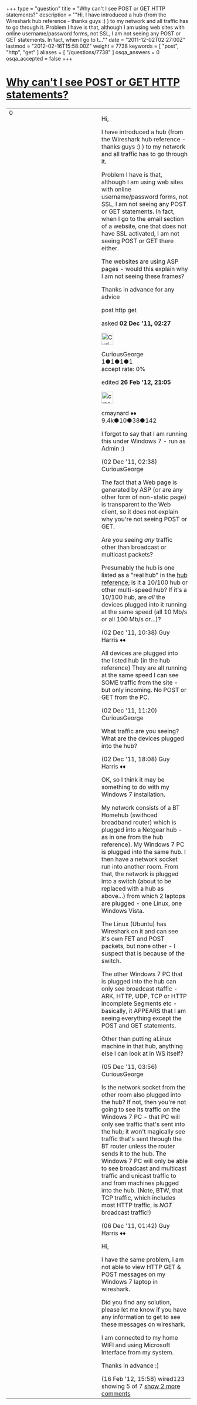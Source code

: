 +++
type = "question"
title = "Why can&#x27;t I see POST or GET HTTP statements?"
description = '''Hi, I have introduced a hub (from the Wireshark hub reference - thanks guys :) ) to my network and all traffic has to go through it. Problem I have is that, although I am using web sites with online username/password forms, not SSL, I am not seeing any POST or GET statements. In fact, when I go to t...'''
date = "2011-12-02T02:27:00Z"
lastmod = "2012-02-16T15:58:00Z"
weight = 7738
keywords = [ "post", "http", "get" ]
aliases = [ "/questions/7738" ]
osqa_answers = 0
osqa_accepted = false
+++

<div class="headNormal">

# [Why can't I see POST or GET HTTP statements?](/questions/7738/why-cant-i-see-post-or-get-http-statements)

</div>

<div id="main-body">

<div id="askform">

<table id="question-table" style="width:100%;"><colgroup><col style="width: 50%" /><col style="width: 50%" /></colgroup><tbody><tr class="odd"><td style="width: 30px; vertical-align: top"><div class="vote-buttons"><span id="post-7738-upvote" class="ajax-command post-vote up" rel="nofollow" title="I like this post (click again to cancel)"> </span><div id="post-7738-score" class="post-score" title="current number of votes">0</div><span id="post-7738-downvote" class="ajax-command post-vote down" rel="nofollow" title="I dont like this post (click again to cancel)"> </span> <span id="favorite-mark" class="ajax-command favorite-mark" rel="nofollow" title="mark/unmark this question as favorite (click again to cancel)"> </span><div id="favorite-count" class="favorite-count"></div></div></td><td><div id="item-right"><div class="question-body"><p>Hi,</p><p>I have introduced a hub (from the Wireshark hub reference - thanks guys :) ) to my network and all traffic has to go through it.</p><p>Problem I have is that, although I am using web sites with online username/password forms, not SSL, I am not seeing any POST or GET statements. In fact, when I go to the email section of a website, one that does not have SSL activated, I am not seeing POST or GET there either.</p><p>The websites are using ASP pages - would this explain why I am not seeing these frames?</p><p>Thanks in advance for any advice</p></div><div id="question-tags" class="tags-container tags"><span class="post-tag tag-link-post" rel="tag" title="see questions tagged &#39;post&#39;">post</span> <span class="post-tag tag-link-http" rel="tag" title="see questions tagged &#39;http&#39;">http</span> <span class="post-tag tag-link-get" rel="tag" title="see questions tagged &#39;get&#39;">get</span></div><div id="question-controls" class="post-controls"></div><div class="post-update-info-container"><div class="post-update-info post-update-info-user"><p>asked <strong>02 Dec '11, 02:27</strong></p><img src="https://secure.gravatar.com/avatar/e93fd56d3647abb4b1bb662275d783bc?s=32&amp;d=identicon&amp;r=g" class="gravatar" width="32" height="32" alt="CuriousGeorge&#39;s gravatar image" /><p><span>CuriousGeorge</span><br />
<span class="score" title="1 reputation points">1</span><span title="1 badges"><span class="badge1">●</span><span class="badgecount">1</span></span><span title="1 badges"><span class="silver">●</span><span class="badgecount">1</span></span><span title="1 badges"><span class="bronze">●</span><span class="badgecount">1</span></span><br />
<span class="accept_rate" title="Rate of the user&#39;s accepted answers">accept rate:</span> <span title="CuriousGeorge has no accepted answers">0%</span></p></div><div class="post-update-info post-update-info-edited"><p><span> edited <strong>26 Feb '12, 21:05</strong> </span></p><img src="https://secure.gravatar.com/avatar/55158e2322c4e365a5e0a4a0ac3fbcef?s=32&amp;d=identicon&amp;r=g" class="gravatar" width="32" height="32" alt="cmaynard&#39;s gravatar image" /><p><span>cmaynard ♦♦</span><br />
<span class="score" title="9361 reputation points"><span>9.4k</span></span><span title="10 badges"><span class="badge1">●</span><span class="badgecount">10</span></span><span title="38 badges"><span class="silver">●</span><span class="badgecount">38</span></span><span title="142 badges"><span class="bronze">●</span><span class="badgecount">142</span></span></p></div></div><div id="comments-container-7738" class="comments-container"><span id="7739"></span><div id="comment-7739" class="comment"><div id="post-7739-score" class="comment-score"></div><div class="comment-text"><p>I forgot to say that I am running this under Windows 7 - run as Admin :)</p></div><div id="comment-7739-info" class="comment-info"><span class="comment-age">(02 Dec '11, 02:38)</span> <span class="comment-user userinfo">CuriousGeorge</span></div></div><span id="7744"></span><div id="comment-7744" class="comment"><div id="post-7744-score" class="comment-score"></div><div class="comment-text"><p>The fact that a Web page is generated by ASP (or are any other form of non-static page) is transparent to the Web client, so it does not explain why you're not seeing POST or GET.</p><p>Are you seeing <em>any</em> traffic other than broadcast or multicast packets?</p><p>Presumably the hub is one listed as a "real hub" in the <a href="http://wiki.wireshark.org/HubReference">hub reference</a>; is it a 10/100 hub or other multi-speed hub? If it's a 10/100 hub, are <em>all</em> the devices plugged into it running at the same speed (all 10 Mb/s or all 100 Mb/s or...)?</p></div><div id="comment-7744-info" class="comment-info"><span class="comment-age">(02 Dec '11, 10:38)</span> <span class="comment-user userinfo">Guy Harris ♦♦</span></div></div><span id="7747"></span><div id="comment-7747" class="comment"><div id="post-7747-score" class="comment-score"></div><div class="comment-text"><p>All devices are plugged into the listed hub (in the hub reference) They are all running at the same speed I can see SOME traffic from the site - but only incoming. No POST or GET from the PC.</p></div><div id="comment-7747-info" class="comment-info"><span class="comment-age">(02 Dec '11, 11:20)</span> <span class="comment-user userinfo">CuriousGeorge</span></div></div><span id="7749"></span><div id="comment-7749" class="comment"><div id="post-7749-score" class="comment-score"></div><div class="comment-text"><p>What traffic are you seeing? What are the devices plugged into the hub?</p></div><div id="comment-7749-info" class="comment-info"><span class="comment-age">(02 Dec '11, 18:08)</span> <span class="comment-user userinfo">Guy Harris ♦♦</span></div></div><span id="7767"></span><div id="comment-7767" class="comment"><div id="post-7767-score" class="comment-score"></div><div class="comment-text"><p>OK, so I think it may be something to do with my Windows 7 installation.</p><p>My network consists of a BT Homehub (swithced broadband router) which is plugged into a Netgear hub - as in one from the hub reference). My Windows 7 PC is plugged into the same hub. I then have a network socket run into another room. From that, the network is plugged into a switch (about to be replaced with a hub as above...) from which 2 laptops are plugged - one Linux, one Windows Vista.</p><p>The Linux (Ubuntu) has Wireshark on it and can see it's own FET and POST packets, but none other - I suspect that is because of the switch.</p><p>The other Windows 7 PC that is plugged into the hub can only see broadcast rtaffic - ARK, HTTP, UDP, TCP or HTTP incomplete Segments etc - basically, it APPEARS that I am seeing everything except the POST and GET statements.</p><p>Other than putting aLinux machine in that hub, anything else I can look at in WS itself?</p></div><div id="comment-7767-info" class="comment-info"><span class="comment-age">(05 Dec '11, 03:56)</span> <span class="comment-user userinfo">CuriousGeorge</span></div></div><span id="7792"></span><div id="comment-7792" class="comment not_top_scorer"><div id="post-7792-score" class="comment-score"></div><div class="comment-text"><p>Is the network socket from the other room also plugged into the hub? If not, then you're not going to see its traffic on the Windows 7 PC - that PC will only see traffic that's sent into the hub; it won't magically see traffic that's sent through the BT router unless the router sends it to the hub. The Windows 7 PC will only be able to see broadcast and multicast traffic and unicast traffic to and from machines plugged into the hub. (Note, BTW, that TCP traffic, which includes most HTTP traffic, is <em>NOT</em> broadcast traffic!)</p></div><div id="comment-7792-info" class="comment-info"><span class="comment-age">(06 Dec '11, 01:42)</span> <span class="comment-user userinfo">Guy Harris ♦♦</span></div></div><span id="9078"></span><div id="comment-9078" class="comment not_top_scorer"><div id="post-9078-score" class="comment-score"></div><div class="comment-text"><p>Hi,</p><p>I have the same problem, i am not able to view HTTP GET &amp; POST messages on my Windows 7 laptop in wireshark.</p><p>Did you find any solution, please let me know if you have any information to get to see these messages on wireshark.</p><p>I am connected to my home WIFI and using Microsoft Interface from my system.</p><p>Thanks in advance :)</p></div><div id="comment-9078-info" class="comment-info"><span class="comment-age">(16 Feb '12, 15:58)</span> <span class="comment-user userinfo">wired123</span></div></div></div><div id="comment-tools-7738" class="comment-tools"><span class="comments-showing"> showing 5 of 7 </span> <a href="#" class="show-all-comments-link">show 2 more comments</a></div><div class="clear"></div><div id="comment-7738-form-container" class="comment-form-container"></div><div class="clear"></div></div></td></tr></tbody></table>

</div>

</div>

